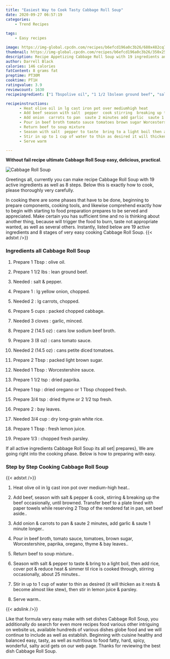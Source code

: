 ```yaml
---
title: "Easiest Way to Cook Tasty Cabbage Roll Soup"
date: 2020-09-27 06:57:19
categories:
    - Trend Recipes
    
tags:
    - Easy recipes

image: https://img-global.cpcdn.com/recipes/b6efcd196a0c3b26/680x482cq70/cabbage-roll-soup-recipe-main-photo.jpg
thumbnail: https://img-global.cpcdn.com/recipes/b6efcd196a0c3b26/350x250cq70/cabbage-roll-soup-recipe-main-photo.jpg
description: Recipe Appetizing Cabbage Roll Soup with 19 ingredients and 8 stages of easy cooking.
author: Darrell Black
calories: 146 calories
fatContent: 8 grams fat
preptime: PT30M
cooktime: PT1H
ratingvalue: 3.9
reviewcount: 1630
recipeingredient: ["1 Tbspolive oil", "1 1/2 lbslean ground beef", "salt  pepper", "1lg yellow onion chopped", "2lg carrots chopped", "5 cupspacked chopped cabbage", "3 clovesgarlic minced", "2 (14.5 oz)cans low sodium beef broth", "3 (8 oz)cans tomato sauce", "2 (14.5 oz)cans petite diced tomatoes", "2 Tbsppacked light brown sugar", "1 TbspWorcestershire sauce", "1 1/2 tspdried paprika", "1 tspdried oregano or 1 Tbsp chopped fresh", "3/4 tspdried thyme or 2 12 tsp fresh", "2bay leaves", "3/4 cupdry longgrain white rice", "1 Tbspfresh lemon juice", "1/3chopped fresh parsley"]

recipeinstructions: 
      - Heat olive oil in lg cast iron pot over mediumhigh heat 
      - Add beef season with salt  pepper  cook stirring  breaking up the beef occasionally until browned Transfer beef to a plate lined with paper towels while reserving 2 Tbsp of the rendered fat in pan set beef aside 
      - Add onion  carrots to pan  saute 2 minutes add garlic  saute 1 minute longer 
      - Pour in beef broth tomato sauce tomatoes brown sugar Worcestershire paprika oregano thyme  bay leaves 
      - Return beef to soup mixture 
      - Season with salt  pepper to taste  bring to a light boil then add rice cover pot  reduce heat  simmer til rice is cooked through stirring occasionally about 25 minutes 
      - Stir in up to 1 cup of water to thin as desired it will thicken as it rests  become almost like stew then stir in lemon juice  parsley 
      - Serve warm

---
```




**Without fail recipe ultimate Cabbage Roll Soup easy, delicious, practical**. 


![Cabbage Roll Soup](https://img-global.cpcdn.com/recipes/b6efcd196a0c3b26/680x482cq70/cabbage-roll-soup-recipe-main-photo.jpg "Cabbage Roll Soup")




Greetings all, currently you can make recipe Cabbage Roll Soup with 19 active ingredients as well as 8 steps. Below this is exactly how to cook, please thoroughly very carefully.

In cooking there are some phases that have to be done, beginning to prepare components, cooking tools, and likewise comprehend exactly how to begin with starting to food preparation prepares to be served and appreciated. Make certain you has sufficient time and no is thinking about another thing, because will trigger the food to burn, taste not appropriate wanted, as well as several others. Instantly, listed below are 19 active ingredients and 8 stages of very easy cooking Cabbage Roll Soup.
{{< adstxt />}}

### Ingredients all Cabbage Roll Soup


1. Prepare 1 Tbsp : olive oil.

1. Prepare 1 1/2 lbs : lean ground beef.

1. Needed  : salt &amp; pepper.

1. Prepare 1 : lg yellow onion, chopped.

1. Needed 2 : lg carrots, chopped.

1. Prepare 5 cups : packed chopped cabbage.

1. Needed 3 cloves : garlic, minced.

1. Prepare 2 (14.5 oz) : cans low sodium beef broth.

1. Prepare 3 (8 oz) : cans tomato sauce.

1. Needed 2 (14.5 oz) : cans petite diced tomatoes.

1. Prepare 2 Tbsp : packed light brown sugar.

1. Needed 1 Tbsp : Worcestershire sauce.

1. Prepare 1 1/2 tsp : dried paprika.

1. Prepare 1 tsp : dried oregano or 1 Tbsp chopped fresh.

1. Prepare 3/4 tsp : dried thyme or 2 1/2 tsp fresh.

1. Prepare 2 : bay leaves.

1. Needed 3/4 cup : dry long-grain white rice.

1. Prepare 1 Tbsp : fresh lemon juice.

1. Prepare 1/3 : chopped fresh parsley.



If all active ingredients Cabbage Roll Soup its all set| prepares}, We are going right into the cooking phase. Below is how to preparing with easy.

### Step by Step Cooking Cabbage Roll Soup

{{< adstxt />}}


1. Heat olive oil in lg cast iron pot over medium-high heat..



1. Add beef, season with salt &amp; pepper &amp; cook, stirring &amp; breaking up the beef occasionally, until browned. Transfer beef to a plate lined with paper towels while reserving 2 Tbsp of the rendered fat in pan, set beef aside..



1. Add onion &amp; carrots to pan &amp; saute 2 minutes, add garlic &amp; saute 1 minute longer..



1. Pour in beef broth, tomato sauce, tomatoes, brown sugar, Worcestershire, paprika, oregano, thyme &amp; bay leaves..



1. Return beef to soup mixture..



1. Season with salt &amp; pepper to taste &amp; bring to a light boil, then add rice, cover pot &amp; reduce heat &amp; simmer til rice is cooked through, stirring occasionally, about 25 minutes..



1. Stir in up to 1 cup of water to thin as desired (it will thicken as it rests &amp; become almost like stew), then stir in lemon juice &amp; parsley.



1. Serve warm..





{{< adslink />}}

Like that formula very easy make with set dishes Cabbage Roll Soup, you additionally do search for even more recipes food various other intriguing on website us, available hundreds of various dishes globe food and we will continue to include as well as establish. Beginning with cuisine healthy and balanced easy, tasty, as well as nutritious to food fatty, hard, spicy, wonderful, salty acid gets on our web page. Thanks for reviewing the best dish Cabbage Roll Soup.

